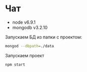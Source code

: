 # Чат

- node v6.9.1
- mongodb v3.2.10

Запускаем БД из папки с проектом:
```sh
mongod --dbpath=./data
```

Запускаем проект
```sh
npm start
```
